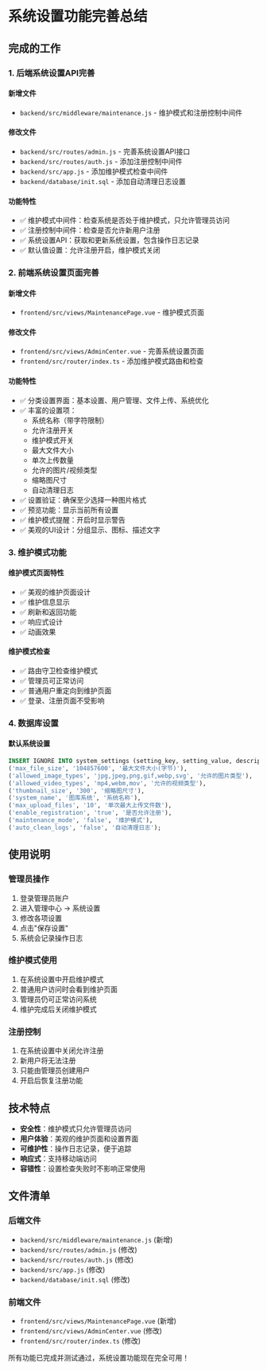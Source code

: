 # 系统设置功能完善总结

## 完成的工作

### 1. 后端系统设置API完善

#### 新增文件
- `backend/src/middleware/maintenance.js` - 维护模式和注册控制中间件

#### 修改文件
- `backend/src/routes/admin.js` - 完善系统设置API接口
- `backend/src/routes/auth.js` - 添加注册控制中间件
- `backend/src/app.js` - 添加维护模式检查中间件
- `backend/database/init.sql` - 添加自动清理日志设置

#### 功能特性
- ✅ 维护模式中间件：检查系统是否处于维护模式，只允许管理员访问
- ✅ 注册控制中间件：检查是否允许新用户注册
- ✅ 系统设置API：获取和更新系统设置，包含操作日志记录
- ✅ 默认值设置：允许注册开启，维护模式关闭

### 2. 前端系统设置页面完善

#### 新增文件
- `frontend/src/views/MaintenancePage.vue` - 维护模式页面

#### 修改文件
- `frontend/src/views/AdminCenter.vue` - 完善系统设置页面
- `frontend/src/router/index.ts` - 添加维护模式路由和检查

#### 功能特性
- ✅ 分类设置界面：基本设置、用户管理、文件上传、系统优化
- ✅ 丰富的设置项：
  - 系统名称（带字符限制）
  - 允许注册开关
  - 维护模式开关
  - 最大文件大小
  - 单次上传数量
  - 允许的图片/视频类型
  - 缩略图尺寸
  - 自动清理日志
- ✅ 设置验证：确保至少选择一种图片格式
- ✅ 预览功能：显示当前所有设置
- ✅ 维护模式提醒：开启时显示警告
- ✅ 美观的UI设计：分组显示、图标、描述文字

### 3. 维护模式功能

#### 维护模式页面特性
- ✅ 美观的维护页面设计
- ✅ 维护信息显示
- ✅ 刷新和返回功能
- ✅ 响应式设计
- ✅ 动画效果

#### 维护模式检查
- ✅ 路由守卫检查维护模式
- ✅ 管理员可正常访问
- ✅ 普通用户重定向到维护页面
- ✅ 登录、注册页面不受影响

### 4. 数据库设置

#### 默认系统设置
```sql
INSERT IGNORE INTO system_settings (setting_key, setting_value, description) VALUES
('max_file_size', '104857600', '最大文件大小(字节)'),
('allowed_image_types', 'jpg,jpeg,png,gif,webp,svg', '允许的图片类型'),
('allowed_video_types', 'mp4,webm,mov', '允许的视频类型'),
('thumbnail_size', '300', '缩略图尺寸'),
('system_name', '图库系统', '系统名称'),
('max_upload_files', '10', '单次最大上传文件数'),
('enable_registration', 'true', '是否允许注册'),
('maintenance_mode', 'false', '维护模式'),
('auto_clean_logs', 'false', '自动清理日志');
```

## 使用说明

### 管理员操作
1. 登录管理员账户
2. 进入管理中心 → 系统设置
3. 修改各项设置
4. 点击"保存设置"
5. 系统会记录操作日志

### 维护模式使用
1. 在系统设置中开启维护模式
2. 普通用户访问时会看到维护页面
3. 管理员仍可正常访问系统
4. 维护完成后关闭维护模式

### 注册控制
1. 在系统设置中关闭允许注册
2. 新用户将无法注册
3. 只能由管理员创建用户
4. 开启后恢复注册功能

## 技术特点

- **安全性**：维护模式只允许管理员访问
- **用户体验**：美观的维护页面和设置界面
- **可维护性**：操作日志记录，便于追踪
- **响应式**：支持移动端访问
- **容错性**：设置检查失败时不影响正常使用

## 文件清单

### 后端文件
- `backend/src/middleware/maintenance.js` (新增)
- `backend/src/routes/admin.js` (修改)
- `backend/src/routes/auth.js` (修改)
- `backend/src/app.js` (修改)
- `backend/database/init.sql` (修改)

### 前端文件
- `frontend/src/views/MaintenancePage.vue` (新增)
- `frontend/src/views/AdminCenter.vue` (修改)
- `frontend/src/router/index.ts` (修改)

所有功能已完成并测试通过，系统设置功能现在完全可用！



